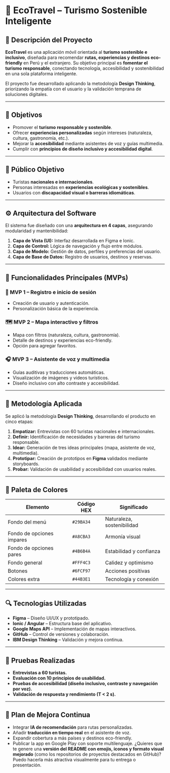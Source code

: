 # 🌿 EcoTravel – Turismo Sostenible Inteligente

## 🧭 Descripción del Proyecto

**EcoTravel** es una aplicación móvil orientada al **turismo sostenible e inclusivo**, diseñada para recomendar **rutas, experiencias y destinos eco-friendly** en Perú y el extranjero.
Su objetivo principal es **fomentar el turismo responsable**, conectando tecnología, accesibilidad y sostenibilidad en una sola plataforma inteligente.

El proyecto fue desarrollado aplicando la metodología **Design Thinking**, priorizando la empatía con el usuario y la validación temprana de soluciones digitales.

---

## 🎯 Objetivos

* Promover el **turismo responsable y sostenible**.
* Ofrecer **experiencias personalizadas** según intereses (naturaleza, cultura, gastronomía, etc.).
* Mejorar la **accesibilidad** mediante asistentes de voz y guías multimedia.
* Cumplir con **principios de diseño inclusivo y accesibilidad digital**.

---

## 👥 Público Objetivo

* Turistas **nacionales e internacionales**.
* Personas interesadas en **experiencias ecológicas y sostenibles**.
* Usuarios con **discapacidad visual o barreras idiomáticas**.

---

## ⚙️ Arquitectura del Software

El sistema fue diseñado con una **arquitectura en 4 capas**, asegurando modularidad y mantenibilidad:

1. **Capa de Vista (UI):** Interfaz desarrollada en Figma e Ionic.
2. **Capa de Control:** Lógica de navegación y flujo entre módulos.
3. **Capa de Modelo:** Gestión de datos, perfiles y preferencias del usuario.
4. **Capa de Base de Datos:** Registro de usuarios, destinos y reservas.

---

## 🧩 Funcionalidades Principales (MVPs)

### 🥇 MVP 1 – Registro e inicio de sesión

* Creación de usuario y autenticación.
* Personalización básica de la experiencia.

### 🗺️ MVP 2 – Mapa interactivo y filtros

* Mapa con filtros (naturaleza, cultura, gastronomía).
* Detalle de destinos y experiencias eco-friendly.
* Opción para agregar favoritos.

### 🎧 MVP 3 – Asistente de voz y multimedia

* Guías auditivas y traducciones automáticas.
* Visualización de imágenes y videos turísticos.
* Diseño inclusivo con alto contraste y accesibilidad.

---

## 🧠 Metodología Aplicada

Se aplicó la metodología **Design Thinking**, desarrollando el producto en cinco etapas:

1. **Empatizar:** Entrevistas con 60 turistas nacionales e internacionales.
2. **Definir:** Identificación de necesidades y barreras del turismo responsable.
3. **Idear:** Generación de tres ideas principales (mapa, asistente de voz, multimedia).
4. **Prototipar:** Creación de prototipos en **Figma** validados mediante storyboards.
5. **Probar:** Validación de usabilidad y accesibilidad con usuarios reales.

---

## 🎨 Paleta de Colores

| Elemento                  | Código HEX | Significado                |
| ------------------------- | ---------- | -------------------------- |
| Fondo del menú            | `#29BA34`  | Naturaleza, sostenibilidad |
| Fondo de opciones impares | `#A8CBA3`  | Armonía visual             |
| Fondo de opciones pares   | `#4B6B4A`  | Estabilidad y confianza    |
| Fondo general             | `#FFF4C3`  | Calidez y optimismo        |
| Botones                   | `#6FCF97`  | Acciones positivas         |
| Colores extra             | `#44B3E1`  | Tecnología y conexión      |

---

## 🔍 Tecnologías Utilizadas

* **Figma** – Diseño UI/UX y prototipado.
* **Ionic / Angular** – Estructura base del aplicativo.
* **Google Maps API** – Implementación de mapas interactivos.
* **GitHub** – Control de versiones y colaboración.
* **IBM Design Thinking** – Validación y mejora continua.

---

## 🧪 Pruebas Realizadas

* **Entrevistas a 60 turistas.**
* **Evaluación con 10 principios de usabilidad.**
* **Pruebas de accesibilidad (diseño inclusivo, contraste y navegación por voz).**
* **Validación de respuesta y rendimiento (T < 2 s).**

---

## 🚀 Plan de Mejora Continua

* Integrar **IA de recomendación** para rutas personalizadas.
* Añadir **traducción en tiempo real** en el asistente de voz.
* Expandir cobertura a más países y destinos eco-friendly.
* Publicar la app en Google Play con soporte multilenguaje.
¿Quieres que te genere una **versión del README con emojis, íconos y formato visual mejorado** (como los repositorios de proyectos destacados en GitHub)? Puedo hacerla más atractiva visualmente para tu entrega o presentación.
